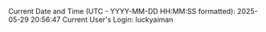 Current Date and Time (UTC - YYYY-MM-DD HH:MM:SS formatted): 2025-05-29 20:56:47
Current User's Login: luckyaiman
